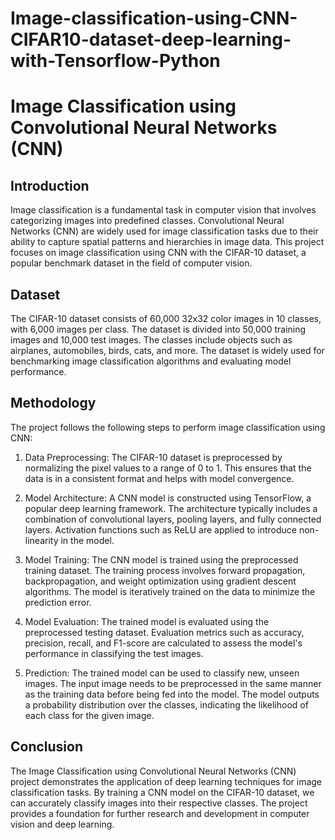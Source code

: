 # Image-classification-using-CNN-CIFAR10-dataset-deep-learning-with-Tensorflow-Python
# Image Classification using Convolutional Neural Networks (CNN)

## Introduction

Image classification is a fundamental task in computer vision that involves categorizing images into predefined classes. Convolutional Neural Networks (CNN) are widely used for image classification tasks due to their ability to capture spatial patterns and hierarchies in image data. This project focuses on image classification using CNN with the CIFAR-10 dataset, a popular benchmark dataset in the field of computer vision.

## Dataset

The CIFAR-10 dataset consists of 60,000 32x32 color images in 10 classes, with 6,000 images per class. The dataset is divided into 50,000 training images and 10,000 test images. The classes include objects such as airplanes, automobiles, birds, cats, and more. The dataset is widely used for benchmarking image classification algorithms and evaluating model performance.

## Methodology

The project follows the following steps to perform image classification using CNN:

1. Data Preprocessing: The CIFAR-10 dataset is preprocessed by normalizing the pixel values to a range of 0 to 1. This ensures that the data is in a consistent format and helps with model convergence.

2. Model Architecture: A CNN model is constructed using TensorFlow, a popular deep learning framework. The architecture typically includes a combination of convolutional layers, pooling layers, and fully connected layers. Activation functions such as ReLU are applied to introduce non-linearity in the model.

3. Model Training: The CNN model is trained using the preprocessed training dataset. The training process involves forward propagation, backpropagation, and weight optimization using gradient descent algorithms. The model is iteratively trained on the data to minimize the prediction error.

4. Model Evaluation: The trained model is evaluated using the preprocessed testing dataset. Evaluation metrics such as accuracy, precision, recall, and F1-score are calculated to assess the model's performance in classifying the test images.

5. Prediction: The trained model can be used to classify new, unseen images. The input image needs to be preprocessed in the same manner as the training data before being fed into the model. The model outputs a probability distribution over the classes, indicating the likelihood of each class for the given image.


## Conclusion

The Image Classification using Convolutional Neural Networks (CNN) project demonstrates the application of deep learning techniques for image classification tasks. By training a CNN model on the CIFAR-10 dataset, we can accurately classify images into their respective classes. The project provides a foundation for further research and development in computer vision and deep learning.
